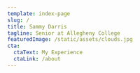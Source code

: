 ```yaml
---
template: index-page
slug: /
title: Sammy Darris
tagline: Senior at Allegheny College
featuredImage: /static/assets/clouds.jpg
cta:
  ctaText: My Experience
  ctaLink: /about
---
```


